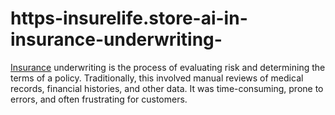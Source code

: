 # https-insurelife.store-ai-in-insurance-underwriting-
[Insurance](https://insurelife.store/ai-in-insurance-underwriting/) underwriting is the process of evaluating risk and determining the terms of a policy. Traditionally, this involved manual reviews of medical records, financial histories, and other data. It was time-consuming, prone to errors, and often frustrating for customers.
